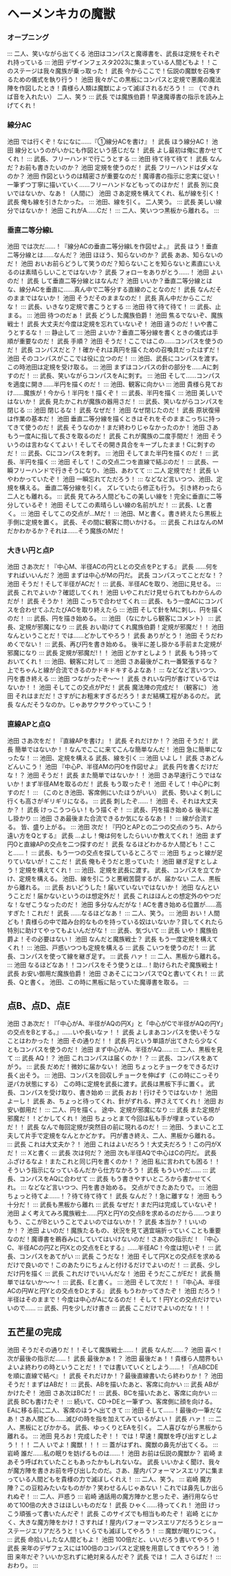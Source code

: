 # ヘーメンキカの魔獣

### オープニング

:::
二人、笑いながら出てくる
池田はコンパスと魔導書を、武長は定規をそれぞれ持っている
:::
池田    デザインフェスタ2023に集まっている人間どもよ！！このステージは我々魔族が乗っ取った！
武長    今からここで！伝説の魔獣を召喚するための儀式を執り行う！
池田    我々がこの黒板にコンパスと定規で悪魔の魔法陣を作図したとき！貴様ら人類は魔獣によって滅ぼされるだろう！
:::
（できれば音を入れたい）
二人、笑う
:::
武長    では魔族伯爵！早速魔導書の指示を読み上げてくれ！

### 線分AC

池田    では行くぞ！なになに……『①線分ACを書け』！
武長    ほう線分AC！
池田    線分というのがいかにも作図という感じだな！
武長    よし最初は俺に書かせてくれ！
:::
武長、フリーハンドで行こうとする
:::
池田    待て待て待て！
武長    なんだ？お前も書きたいのか？
池田    定規を使うのだ！
武長    フリーハンドはダメなのか？
池田    作図というのは精密さが重要なのだ！魔導書の指示に忠実に従い！一筆ずつ丁寧に描いていく……フリーハンドなどもってのほかだ！
武長    別に良いではないか、なあ！（人間に）
池田    さあ定規を構えてくれ、私が線を引く！
武長    俺も線を引きたかった。
:::
池田、線を引く。
二人笑う。
:::
武長    美しい線分ではないか！
池田    これがA……Cだ！
:::
二人、笑いつつ黒板から離れる。
:::

### 垂直二等分線L

池田    では次だ……！『線分ACの垂直二等分線Lを作図せよ。』
武長    ほう！垂直二等分線とは……なんだ？
池田    ほほう、知らないのか？
武長    ああ、知らないのだ！
池田    おいお前らどうして笑うのだ？知らないことを知らないと素直にいえるのは素晴らしいことではないか？
武長    フォローをありがとう……！
池田    よいのだ！
武長    して垂直二等分線とはなんだ？
池田    いいか？垂直二等分線とはな、線分ACを垂直に……真ん中で二等分する直線のことなのだ！
武長    なんだそのままではないか！
池田    そうだそのままなのだ！
武長    真ん中だからここだな！
:::
武長、いきなり定規で書こうとする
:::
池田    待て待て待て！
:::
武長、止まる。
:::
池田    待つのだぁ！
武長    どうした魔族伯爵！
池田    焦るでないぞ、魔族戦士！
武長    大丈夫だ今度は定規を忘れていないぞ！
池田    違うのだ！いや書こうとするな！
:::
静止して
:::
池田    よいか？垂直二等分線を書くときの儀式は手順が重要なのだ！
武長    手順？
池田    そうだ！ここではこの……コンパスを使うのだ！
武長    コンパスだと？！確かそれは真円を描くための召喚具だったはずだ！
池田    そのコンパスがここでは役に立つのだ！
:::
池田、武長にコンパスを渡す。この時池田は定規を受け取る。
:::
池田    まずはコンパスの針の部分を……Aに刺すのだ！
:::
武長、笑いながらコンパスをAに刺す。
:::
池田    そして……コンパスを適度に開き……半円を描くのだ！
:::
池田、観客に向かい
:::
池田    貴様ら見ておけ……魔族が！今から！半円を！描くぞ！
:::
武長、半円を描く
:::
池田    美しいではないか！
武長    見たかこれが魔族の器用さだ！
:::
武長、笑いながらコンパスを閉じる
:::
池田    閉じるな！
武長    なぜだ！
池田    なぜ閉じたのだ！
武長    原状復帰は作業の基本だ！
池田    垂直二等分線を描くときはそれをそのままこっちに持ってきて使うのだ！
武長    そうなのか！まだ終わりじゃなかったのか！
池田    さあもう一度Aに指して長さを取るのだ！
武長    これが魔族の二度手間だ！
池田    そういうのは言わなくてよい！そしてその開き具合をキープしたまま！Cに刺すのだ！
:::
武長、Cにコンパスを刺す。
:::
池田    そしてまた半円を描くのだ！
:::
武長、半円を描く
:::
池田    そして！この交点二つを直線で結ぶのだ！
:::
武長、一瞬フリーハンドで行きそうになり、池田、あわてて
:::
二人    定規でだ！
武長    いやわかっていたぞ！
池田    一瞬忘れてただろう！
:::
などなど言いつつ、池田、定規を構える。
垂直二等分線を引く。
ズレていたら修正も行う。
引き終わったら二人とも離れる。
:::
武長    見てみろ人間どもこの美しい線を！完全に垂直に二等分しているぞ！
池田    そしてこの素晴らしい線の名前がLだ！
:::
武長、Lと書く。
:::
池田    そしてこの交点が…Mだ！
:::
池田、Mと書く。書き終えたら黒板上手側に定規を置く。
武長、その間に観客に問いかける。
:::
武長    これはなんのMだかわかるか？それは……そう魔族のMだ！

### 大きい円と点P

池田    さあ次だ！『中心M、半径ACの円とLとの交点をPとする』
武長    ……何をすればいいんだ？
池田    まずは中心がMの円だ。
武長    コンパスってことだな！？
池田    そうだ！そして半径がACだ！
:::
武長、半径ACを取り、池田に見せる。
:::
武長    これでよいか？確認してくれ！
池田    いやこれだけ見せられてもわからんのだが！
武長    そうか！
池田    こっちで合わせてくれ
:::
武長、もう一度ACにコンパスを合わせてふたたびACを取り終えたら
:::
池田    そして針をMに刺し、円を描くのだ！
:::
武長、円を描き始める。
:::
池田    （なにかしら観客にコメント）
:::
武長、定規が邪魔になり
:::
武長    おい助けてくれ魔族伯爵！定規が邪魔だ！！
池田    なんということだ！では……どかしてやろう！
武長    ありがとう！
池田    そうだわめくでない！
:::
武長、再び円を書き始める。
後半に差し掛かる手前また定規が邪魔になり
:::
武長    定規が邪魔だ!！！
池田    どかすとしよう！
武長    もう持っておいてくれ！
:::
池田、観客に対して
:::
池田    さあ最後がこれ一番緊張するな？上でちゃんと線が合流できるのかドキドキするよなあ！
:::
などなど言いつつ、円を書き終える
:::
池田    つながったぞ～～！
武長    きれいな円が書けているではないか！！
池田    そしてこの交点がPだ！
武長    魔法陣の完成だ！（観客に）
池田    それはまだだ！さすがにお粗末すぎるだろう！まだ結構工程があるのだ。
武長    なんだそうなのか。じゃあサクサクやっていこう！

### 直線APと点Q

池田    さあ次をだ！『直線APを書け』！
武長    それだけか！？
池田    そうだ！
武長    簡単ではないか！！なんでここに来てこんな簡単なんだ！
池田    急に簡単になったな！
:::
池田、定規を構える
武長、線を引く
:::
池田    いよし！
武長    さあどんどんいこう！
池田    『中心P、半径AMの円Oを作図せよ』
武長    円を書くだけだな！？
池田    そうだ！
武長    また簡単ではないか！！
池田    さあ早速行こうではないか！まず半径AMを取るのだ！
武長    もう取ったぞ！
池田    そして！中心Pに刺すのだ！
:::
（このとき池田、客席側にいたほうがいい）
武長、勢いよく刺しに行くも高さがギリギリになる。
:::
武長    刺したぞ……！
池田    そ、それは大丈夫か？！
武長    けっこうつらい！もう描くぞ！
:::
武長、円を描き始める
後半に差し掛かり
:::
池田    さあ最後また合流できるか気になるなあ！！
:::
線が合流する。
皆、盛り上がる。
:::
池田    次だ！『円OとAPとの二つの交点のうち、Aから遠い方をQとする』
武長    …よし！俺は何をしたらいいか教えてくれ！
池田    まず円Oと直線APの交点を二つ探すのだ！
武長    なるほどわかるか人間ども！ここと……！
:::
武長、もう一つの交点を探しているところで
:::
池田    ちょっと線が足りていないが！ここだ！
武長    俺もそうだと思っていた！
池田    継ぎ足すとしよう！定規を構えてくれ！
:::
池田、定規を武長に渡す。
武長、コンパスを立てかけ、定規を構える。
池田、線を引こうと悪戦苦闘するが、届かない
二人、黒板から離れる。
:::
武長    おいどうした！届いていないではないか！
池田    なんということだ！届かないというのは想定外だ！
武長    これはほんとの想定外のやつだな！なぜこうなったのだ！
池田    多分なんだがな！ACを書き始める位置が……高すぎた！これだ！
武長    ……なるほどなあ！
:::
二人、笑う。
:::
池田    おい！人間ども！貴様らの中で踏み台的なものを持っている奴はいないか？貸してくれたら特別に助けてやってもよいんだがな！
:::
武長、気づいて
:::
武長    いや！魔族伯爵よ！その必要はない！
池田    なんだと魔族戦士？
武長    もう一度定規を構えてくれ！
:::
池田、戸惑いつつも定規を構える
:::
武長    こいつを使うのだ！
:::
武長、コンパスを使って線を継ぎ足す。
:::
武長    ハァ！
:::
二人、黒板から離れる。
:::
池田    なるほどなあ！！コンパスをそう使うとは…！助けられたぞ魔族戦士！
武長    お安い御用だ魔族伯爵！
池田    さあそこにコンパスでQと書いてくれ！
:::
武長、Qと書く。
池田、この時に黒板に貼っていた魔導書を取る。
:::

## 点B、点D、点E

池田    さあ次だ！『「中心がA、半径がAQの円X」と「中心がCで半径がAQの円Y」の交点をBとする。』……いや長いなァ！！
武長    よしまあコンパスを使いそうなことはわかった！
池田    その通りだ！！
武長    円という単語が出てきたら少なくともコンパスを使うのだ！
池田    まず中心がA、半径がAQ……
:::
二人、黒板を見て
:::
武長    AQ！？
池田    これコンパスは届くのか！？
:::
武長、コンパスをあてがう。
:::
武長    だめだ！微妙に届かない！
池田    ちょっとチョークをできるだけ長く出そう。
:::
池田、コンパスを回収しチョークを伸ばす（この時にこっそり逆パカ状態にする）
この時に定規を武長に渡す。武長は黒板下手に置く。
武長、コンパスを受け取り、書き始め
:::
武長    おお！行けそうではないか！
池田    よーし！
武長    あ、ちょっと待ってくれ、針がずれる、押さえててくれ！
池田    お安い御用だ！
:::
二人、円を描く。
途中、定規が邪魔になり
:::
武長    また定規が邪魔だ！！どかしてくれ！
池田    ちょっとまて今回は私も手が埋まっているのだ！！
武長    なんで毎回定規が突然目の前に現れるのだ！
:::
池田、うまいこと工夫して片手で定規をなんとかどかす。
円が書き終え、二人、黒板から離れる。
:::
武長    これは大丈夫か？！
池田    これはよいだろう！大丈夫だろう！この円がXだ！
:::
Xと書く
:::
武長    次は何だ？
池田    次も半径AQで中心はCの円だ。
武長    ふざけるなよ！またこれと同じ円を書くのか！？
池田    私に言われても困る！！そういう指示になっているんだから仕方なかろう！
武長    もういやだ……
:::
武長、コンパスをAQに合わせて
:::
武長    もう書きやすいところから書かせてくれ。
:::
などなど言いつつ、円を書き始める。
交点ができたあたりで。
:::
池田    ちょっと待てよ……！？待て待て待て！
武長    なんだ？！急に離すな！
池田    もう十分だ！
:::
武長も黒板から離れ
:::
武長    なぜだ！まだ円は完成していないぞ！
池田    よく考えてみろ魔族戦士……円Xと円Yの交点Bを求めるのだから……つまりもう、ここがBということでよいのではないか！？
武長    本当か？！いいのか！？
池田    よいのだ！魔族たるもの、状況を見て適宜端折っていくことも重要なのだ！魔導書を鵜呑みにしていてはいけないのだ！さあ次の指示だ！
    『中心C、半径ACの円Zと円Xとの交点をEとする』……半径AC！今度は短いぞ！
:::
武長、コンパスをあてがい
:::
武長    こうだな！
池田    そして円Xとの交点Eを求めるだけで良いので！このあたりにちょんと付けるだけでよいのだ！
:::
武長、少しだけ円を描く
:::
武長    これだけでいいんだな！
池田    そうだここがEだ！
武長    簡単ではないか～～！
:::
武長、Eと書く。
:::
池田    そして次だ！！『中心A、半径ACの円Wと円Yとの交点をDとする』
武長    もうわかってきたぞ！
池田    だろう！半径はそのままで！今度は中心がAになるのだ！
    そして！円Yとの交点だけでいいので……
:::
武長、円を少しだけ書き
:::
武長    ここだけでよいのだな！！！

## 五芒星の完成

池田    そうだその通りだ！！そして魔族戦士……！
武長    なんだ……？
池田    喜べ！次が最後の指示だ……！
武長    最後かぁ！？
池田    最後だぁ！！貴様ら人間界もいよいよ終わりの時ということだ！！では書いていくとしよう……！『点ABCDEを順に直線で結べ』！
武長    それだけか！？最後直線書いたら終わりか！？
池田    そうだ！まずはABだ！
:::
武長、ABを描いたあと、客席に向かい
:::
武長    ABがかけたぞ！
池田    さあ次はBCだ！
:::
武長、BCを描いたあと、客席に向かい
:::
武長    BCも書けたぞ！
:::
続いて、CD→DEと一筆ずつ、客席側に顔を向ける。
EAに移る前に二人、客席のほうへ出てきて
:::
池田    そして……！最後の一筆だなあ！さあ人間ども……滅びの時を指を加えてみているがよい！
武長    ハァ！
:::
二人、黒板にとびかかる。
武長、ゆっくりとEAを引く。
二人喜びながら黒板から離れる。
:::
池田    見ろお！完成したぞ！！
    では！早速！魔獣を呼び出すとしよう！！！
二人    いでよ！魔獣！！！
:::
蓋がはずれ、魔獣の鼻先が出てくる。
:::
岩崎    誰だ……私の眠りを妨げるものは……！
池田    お前は伝説の魔獣か？
岩崎    まあそう呼ばれていたこともあったかもしれないな。
武長    いいかよく聞け、我々が魔方陣を書きお前を呼び出したのだ。さあ、屋内パフォーマンスエリアに集まっている人間どもを貴様の力で滅ぼしくれえ！
:::
二人、笑う。
:::
岩崎    魔方陣？この豆粒みたいなものがか？笑わせるんじゃあない！これでは鼻先しか出られぬぞ！
:::
二人、戸惑う
:::
岩崎    通話用の魔方陣かと思ったぞ、通行用ならせめて100倍の大きさはほしいものだな！
武長    ひゃく……待ってくれ！
池田    けっこう頑張って書いたんだぞ！
武長    このサイズでも相当もめたぞ！
岩崎    とにかく、大きな魔方陣をかけ！さすれば！屋内パフォーマンスエリアだろうとショーステージエリアだろうと！いくらでも滅ぼしてやろう！
:::
魔獣が眠りにつく。
:::
武長    命拾いしたな人間どもよ！
池田    100倍だと、いいだろう書いてやろう！
武長    来年のデザフェスには100倍のコンパスと定規を用意してきてやろう！
池田    来年だぞ？いいか忘れずに絶対来るんだぞ？
武長    では！
二人    さらばだ！
:::
おわり。
:::